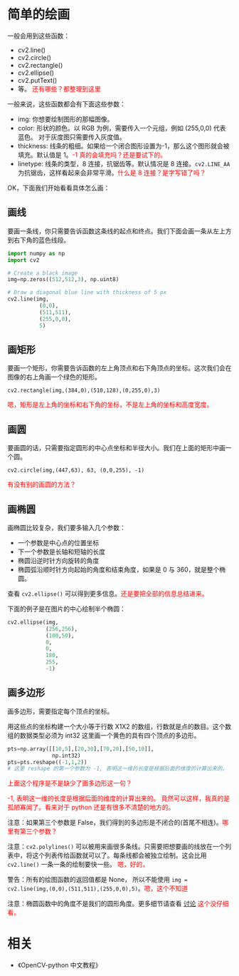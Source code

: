 
# 简单的绘画

一般会用到这些函数：

- cv2.line()
- cv2.circle()
- cv2.rectangle()
- cv2.ellipse()
- cv2.putText()
- 等。 <span style="color:red;">还有哪些？都整理到这里</span>

一般来说，这些函数都会有下面这些参数：

- img: 你想要绘制图形的那幅图像。
- color: 形状的颜色。以 RGB 为例，需要传入一个元组，例如 (255,0,0) 代表蓝色。 对于灰度图只需要传入灰度值。
- thickness: 线条的粗细。如果给一个闭合图形设置为-1，那么这个图形就会被填充。默认值是 1。<span style="color:red;">-1 真的会填充吗？还是要试下的。</span>
- linetype: 线条的类型，8 连接，抗锯齿等。默认情况是 8 连接。`cv2.LINE_AA` 为抗锯齿，这样看起来会非常平滑。<span style="color:red;">什么是 8 连接？是字写错了吗？</span>


OK，下面我们开始看看具体怎么画：

## 画线

要画一条线，你只需要告诉函数这条线的起点和终点。我们下面会画一条从左上方到右下角的蓝色线段。

```python
import numpy as np
import cv2

# Create a black image
img=np.zeros((512,512,3), np.uint8)

# Draw a diagonal blue line with thickness of 5 px
cv2.line(img,
          (0,0),
          (511,511),
          (255,0,0),
          5)
```

## 画矩形

要画一个矩形，你需要告诉函数的左上角顶点和右下角顶点的坐标。这次我们会在图像的右上角画一个绿色的矩形。

```
cv2.rectangle(img,(384,0),(510,128),(0,255,0),3)
```

<span style="color:red;">嗯，矩形是左上角的坐标和右下角的坐标，不是左上角的坐标和高度宽度。</span>

## 画圆

要画圆的话，只需要指定圆形的中心点坐标和半径大小。我们在上面的矩形中画一个圆。

```
cv2.circle(img,(447,63), 63, (0,0,255), -1)
```

<span style="color:red;">有没有别的画圆的方法？</span>

## 画椭圆

画椭圆比较复杂，我们要多输入几个参数：

- 一个参数是中心点的位置坐标
- 下一个参数是长轴和短轴的长度
- 椭圆沿逆时针方向旋转的角度
- 椭圆弧沿顺时针方向起始的角度和结束角度，如果是 0 与 360，就是整个椭圆。


查看 `cv2.ellipse()` 可以得到更多信息。<span style="color:red;">还是要把全部的信息总结进来。</span>


下面的例子是在图片的中心绘制半个椭圆：

```python
cv2.ellipse(img,
            (256,256),
            (100,50),
            0,
            0,
            180,
            255,
            -1)
```

## 画多边形

画多边形，需要指定每个顶点的坐标。

用这些点的坐标构建一个大小等于行数 X1X2 的数组，行数就是点的数目。这个数组的数据类型必须为 int32 这里画一个黄色的具有四个顶点的多边形。


```python
pts=np.array([[10,5],[20,30],[70,20],[50,10]],
              np.int32)
pts=pts.reshape((-1,1,2))
# 这里 reshape 的第一个参数为 -1, 表明这一维的长度是根据后面的维度的计算出来的。
```

<span style="color:red;">上面这个程序是不是缺少了画多边形这一句？</span>

<span style="color:red;"> -1, 表明这一维的长度是根据后面的维度的计算出来的。 竟然可以这样，我真的是孤陋寡闻了。看来对于 python 还是有很多不清楚的地方的。</span>


注意：如果第三个参数是 False，我们得到的多边形是不闭合的(首尾不相连)。<span style="color:red;">哪里有第三个参数？</span>

注意：`cv2.polylines()` 可以被用来画很多条线。只需要把想要画的线放在一个列表中，将这个列表传给函数就可以了。每条线都会被独立绘制。这会比用 `cv2.line()` 一条一条的绘制要快一些。 <span style="color:red;">嗯，好的，</span>



警告：所有的绘图函数的返回值都是 None， 所以不能使用 `img = cv2.line(img,(0,0),(511,511),(255,0,0),5)`。<span style="color:red;">嗯，这个不知道</span>



注意：椭圆函数中的角度不是我们的圆形角度。更多细节请查看 [讨论](http://answers.opencv.org/question/14541/angles-in-ellipse-function/) <span style="color:red;">这个没仔细看。</span>




# 相关

- 《OpenCV-python 中文教程》
